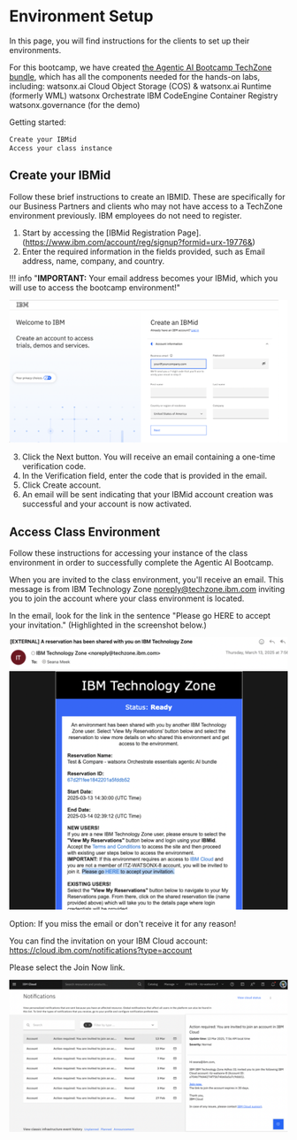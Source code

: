 # **Environment Setup**

In this page, you will find instructions for the clients to set up their environments.

For this bootcamp, we have created [the Agentic AI Bootcamp TechZone bundle](https://techzone.ibm.com/collection/67d1edfa2aa18c25d43edb04), which has all the components needed for the hands-on labs, including:
    watsonx.ai
    Cloud Object Storage (COS) & watsonx.ai Runtime (formerly WML)
    watsonx Orchestrate
    IBM CodeEngine
    Container Registry
    watsonx.governance (for the demo)

Getting started:

    Create your IBMid
    Access your class instance

## **Create your IBMid**

 Follow these brief instructions to create an IBMID. These are specifically for our Business Partners and clients who may not have access to a TechZone environment previously. IBM employees do not need to register.


1. Start by accessing the [IBMid Registration Page].(https://www.ibm.com/account/reg/signup?formid=urx-19776&)
2. Enter the required information in the fields provided, such as Email address, name, company, and country.

!!! info "**IMPORTANT:** Your email address becomes your IBMid, which you will use to access the bootcamp environment!"

![ibmid](../imagesLab7/ibmid.png)

3. Click the Next button. You will receive an email containing a one-time verification code.
4. In the Verification field, enter the code that is provided in the email.
5. Click Create account.
6. An email will be sent indicating that your IBMid account creation was successful and your account is now activated.

## **Access Class Environment**

Follow these instructions for accessing your instance of the class environment in order to successfully complete the Agentic AI Bootcamp.

When you are invited to the class environment, you'll receive an email. This message is from IBM Technology Zone noreply@techzone.ibm.com inviting you to join the account where your class environment is located.

In the email, look for the link in the sentence "Please go HERE to accept your invitation." (Highlighted in the screenshot below.)

![ibmid](../imagesLab7/ibmTZMail.png)

Option: If you miss the email or don't receive it for any reason!

You can find the invitation on your IBM Cloud account: https://cloud.ibm.com/notifications?type=account

Please select the Join Now link.

![ibmid](../imagesLab7/ibmcloudaccount.png)

